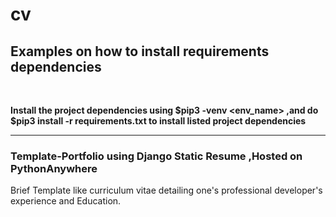 # cv

<h2>Examples on how to  install requirements dependencies</h2>
<br/>

<strong>Install the project dependencies using $pip3 -venv <env_name>
,and do $pip3 install -r requirements.txt  to install listed project dependencies</strong>

<hr>

<h3>Template-Portfolio using Django Static Resume ,Hosted on PythonAnywhere

</h3>
	<p>
	Brief Template like curriculum vitae detailing one's professional 		developer's experience and Education.
	</p>
	
<br/>

<p>
